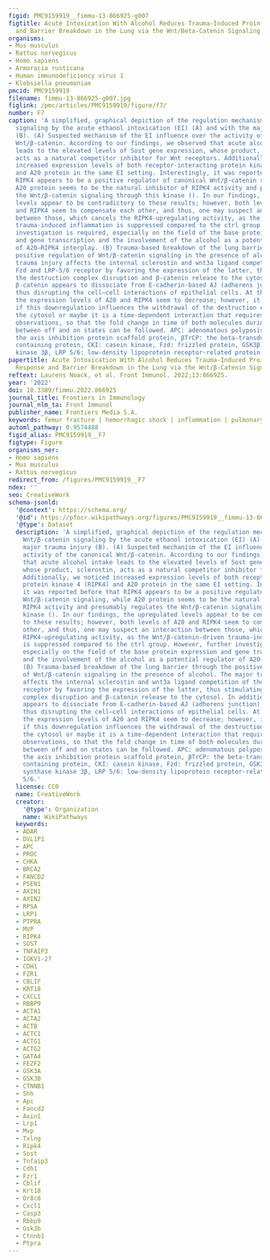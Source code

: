 ```yaml
---
figid: PMC9159919__fimmu-13-866925-g007
figtitle: Acute Intoxication With Alcohol Reduces Trauma-Induced Proinflammatory Response
  and Barrier Breakdown in the Lung via the Wnt/Beta-Catenin Signaling Pathway
organisms:
- Mus musculus
- Rattus norvegicus
- Homo sapiens
- Armoracia rusticana
- Human immunodeficiency virus 1
- Klebsiella pneumoniae
pmcid: PMC9159919
filename: fimmu-13-866925-g007.jpg
figlink: /pmc/articles/PMC9159919/figure/f7/
number: F7
caption: 'A simplified, graphical depiction of the regulation mechanism of the Wnt/β-catenin
  signaling by the acute ethanol intoxication (EI) (A) and with the major trauma injury
  (B). (A) Suspected mechanism of the EI influence over the activity of the canonical
  Wnt/β-catenin. According to our findings, we observed that acute alcohol intake
  leads to the elevated levels of Sost gene expression, whose product, sclerostin,
  acts as a natural competitor inhibitor for Wnt receptors. Additionally, we noticed
  increased expression levels of both receptor-interacting protein kinase 4 (RIPK4)
  and A20 protein in the same EI setting. Interestingly, it was reported before that
  RIPK4 appears to be a positive regulator of canonical Wnt/β-catenin signaling, while
  A20 protein seems to be the natural inhibitor of RIPK4 activity and presumably regulates
  the Wnt/β-catenin signaling through this kinase (). In our findings, the upregulated
  levels appear to be contradictory to these results; however, both levels of A20
  and RIPK4 seem to compensate each other, and thus, one may suspect an interaction
  between those, which cancels the RIPK4-upregulating activity, as the Wnt/β-catenin-driven
  trauma-induced inflammation is suppressed compared to the ctrl group. However, further
  investigation is required, especially on the field of the base protein expression
  and gene transcription and the involvement of the alcohol as a potential regulator
  of A20–RIPK4 interplay. (B) Trauma-based breakdown of the lung barrier through the
  positive regulation of Wnt/β-catenin signaling in the presence of alcohol. The major
  trauma injury affects the internal sclerostin and wnt3a ligand competition of the
  Fzd and LRP-5/6 receptor by favoring the expression of the latter, thus stimulating
  the destruction complex disruption and β-catenin release to the cytosol. In addition,
  β-catenin appears to dissociate from E-cadherin-based AJ (adherens junction) complexes,
  thus disrupting the cell–cell interactions of epithelial cells. At the same time,
  the expression levels of A20 and RIPK4 seem to decrease; however, it is unknown
  if this downregulation influences the withdrawal of the destruction complex from
  the cytosol or maybe it is a time-dependent interaction that requires kinetics-based
  observations, so that the fold change in time of both molecules during the transition
  between off and on states can be followed. APC: adenomatous polyposis coli, AXIN:
  the axis inhibition protein scaffold protein, βTrCP: the beta-transducin repeat
  containing protein, CKI: casein kinase, Fzd: frizzled protein, GSK3β: glycogen synthase
  kinase 3β, LRP 5/6: low-density lipoprotein receptor-related protein 5/6.'
papertitle: Acute Intoxication With Alcohol Reduces Trauma-Induced Proinflammatory
  Response and Barrier Breakdown in the Lung via the Wnt/β-Catenin Signaling Pathway.
reftext: Laurens Noack, et al. Front Immunol. 2022;13:866925.
year: '2022'
doi: 10.3389/fimmu.2022.866925
journal_title: Frontiers in Immunology
journal_nlm_ta: Front Immunol
publisher_name: Frontiers Media S.A.
keywords: femur fracture | hemorrhagic shock | inflammation | pulmonary | ethanol
automl_pathway: 0.9574488
figid_alias: PMC9159919__F7
figtype: Figure
organisms_ner:
- Homo sapiens
- Mus musculus
- Rattus norvegicus
redirect_from: /figures/PMC9159919__F7
ndex: ''
seo: CreativeWork
schema-jsonld:
  '@context': https://schema.org/
  '@id': https://pfocr.wikipathways.org/figures/PMC9159919__fimmu-13-866925-g007.html
  '@type': Dataset
  description: 'A simplified, graphical depiction of the regulation mechanism of the
    Wnt/β-catenin signaling by the acute ethanol intoxication (EI) (A) and with the
    major trauma injury (B). (A) Suspected mechanism of the EI influence over the
    activity of the canonical Wnt/β-catenin. According to our findings, we observed
    that acute alcohol intake leads to the elevated levels of Sost gene expression,
    whose product, sclerostin, acts as a natural competitor inhibitor for Wnt receptors.
    Additionally, we noticed increased expression levels of both receptor-interacting
    protein kinase 4 (RIPK4) and A20 protein in the same EI setting. Interestingly,
    it was reported before that RIPK4 appears to be a positive regulator of canonical
    Wnt/β-catenin signaling, while A20 protein seems to be the natural inhibitor of
    RIPK4 activity and presumably regulates the Wnt/β-catenin signaling through this
    kinase (). In our findings, the upregulated levels appear to be contradictory
    to these results; however, both levels of A20 and RIPK4 seem to compensate each
    other, and thus, one may suspect an interaction between those, which cancels the
    RIPK4-upregulating activity, as the Wnt/β-catenin-driven trauma-induced inflammation
    is suppressed compared to the ctrl group. However, further investigation is required,
    especially on the field of the base protein expression and gene transcription
    and the involvement of the alcohol as a potential regulator of A20–RIPK4 interplay.
    (B) Trauma-based breakdown of the lung barrier through the positive regulation
    of Wnt/β-catenin signaling in the presence of alcohol. The major trauma injury
    affects the internal sclerostin and wnt3a ligand competition of the Fzd and LRP-5/6
    receptor by favoring the expression of the latter, thus stimulating the destruction
    complex disruption and β-catenin release to the cytosol. In addition, β-catenin
    appears to dissociate from E-cadherin-based AJ (adherens junction) complexes,
    thus disrupting the cell–cell interactions of epithelial cells. At the same time,
    the expression levels of A20 and RIPK4 seem to decrease; however, it is unknown
    if this downregulation influences the withdrawal of the destruction complex from
    the cytosol or maybe it is a time-dependent interaction that requires kinetics-based
    observations, so that the fold change in time of both molecules during the transition
    between off and on states can be followed. APC: adenomatous polyposis coli, AXIN:
    the axis inhibition protein scaffold protein, βTrCP: the beta-transducin repeat
    containing protein, CKI: casein kinase, Fzd: frizzled protein, GSK3β: glycogen
    synthase kinase 3β, LRP 5/6: low-density lipoprotein receptor-related protein
    5/6.'
  license: CC0
  name: CreativeWork
  creator:
    '@type': Organization
    name: WikiPathways
  keywords:
  - ADAR
  - DVL1P1
  - APC
  - PROC
  - CHKA
  - BRCA2
  - FANCD2
  - PSEN1
  - AXIN1
  - AXIN2
  - RPSA
  - LRP1
  - PTPRA
  - MVP
  - RIPK4
  - SOST
  - TNFAIP3
  - IGKV1-27
  - CDH1
  - FZR1
  - CBLIF
  - KRT18
  - CXCL1
  - RBBP9
  - ACTA1
  - ACTA2
  - ACTB
  - ACTC1
  - ACTG1
  - ACTG2
  - GATA4
  - FEZF2
  - GSK3A
  - GSK3B
  - CTNNB1
  - Shh
  - Apc
  - Fancd2
  - Axin1
  - Lrp1
  - Mvp
  - Txlng
  - Ripk4
  - Sost
  - Tnfaip3
  - Cdh1
  - Fzr1
  - Cblif
  - Krt18
  - Or8c8
  - Cxcl1
  - Casp3
  - Rbbp9
  - Gsk3b
  - Ctnnb1
  - Ptpra
---
```


